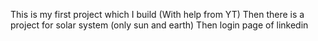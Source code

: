 This is my first project which I build (With help from YT)
Then there is a project for solar system (only sun and earth)
Then login page of linkedin